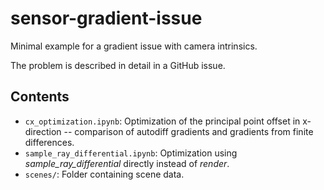 # sensor-gradient-issue
Minimal example for a gradient issue with camera intrinsics.

The problem is described in detail in a GitHub issue.

## Contents
- `cx_optimization.ipynb`: Optimization of the principal point offset in x-direction -- comparison of autodiff gradients and gradients from finite differences.
- `sample_ray_differential.ipynb`: Optimization using _sample_ray_differential_ directly instead of _render_.
- `scenes/`: Folder containing scene data.